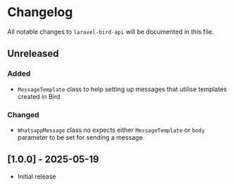# Changelog

All notable changes to `laravel-bird-api` will be documented in this file.

## Unreleased

### Added
- `MessageTemplate` class to help setting up messages that utilise templates created in Bird

### Changed
- `WhatsappMessage` class no expects either `MessageTemplate` or `body` parameter to be set for sending a message

## [1.0.0] - 2025-05-19

- Initial release
